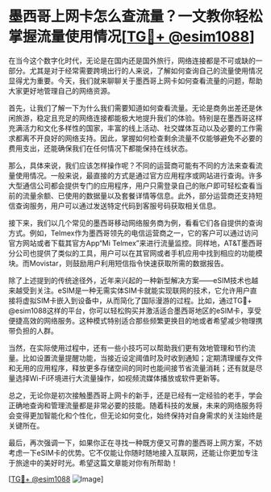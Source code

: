 # 墨西哥上网卡怎么查流量？一文教你轻松掌握流量使用情况[[TG💪+ @esim1088](https://t.me/s/esim1088)]

在当今这个数字化时代，无论是在国内还是国外旅行，网络连接都是不可或缺的一部分。尤其是对于经常需要跨境出行的人来说，了解如何查询自己的流量使用情况显得尤为重要。今天，我们就来聊聊关于墨西哥上网卡如何查看流量的问题，帮助大家更好地管理自己的网络资源。

首先，让我们了解一下为什么我们需要知道如何查看流量。无论是商务出差还是休闲旅游，稳定且充足的网络连接都能极大地提升我们的体验。特别是在墨西哥这样充满活力和文化多样性的国家，丰富的线上活动、社交媒体互动以及必要的工作需求都离不开良好的网络支持。因此，掌握如何检查剩余流量不仅能够避免不必要的费用支出，还能确保我们在任何情况下都能保持在线状态。

那么，具体来说，我们应该怎样操作呢？不同的运营商可能有不同的方法来查看流量使用情况。一般来说，最直接的方式是通过官方应用程序或网站进行查询。许多大型通信公司都会提供专门的应用程序，用户只需登录自己的账户即可轻松查看当前的流量余额、已使用的数据量以及套餐详情等信息。此外，部分运营商还支持短信查询服务，用户可以通过发送特定代码到客服号码获取相关信息。

接下来，我们以几个常见的墨西哥移动网络服务商为例，看看它们各自提供的查询方式。例如，Telmex作为墨西哥领先的电信运营商之一，它的客户可以通过访问官方网站或者下载其官方App“Mi Telmex”来进行流量监控。同样地，AT&T墨西哥分公司也提供了类似的工具，用户可以在其官网或者手机应用中找到相应的功能模块。而Movistar，则鼓励用户利用短信指令快速获取所需的数据报告。

除了上述提到的传统途径外，近年来兴起的一种新型解决方案——eSIM技术也越来越受到关注。eSIM是一种无需实体SIM卡就能实现联网的技术，它允许用户直接将虚拟SIM卡嵌入到设备中，从而简化了国际漫游的过程。比如，通过TG💪+ @esim1088这样的平台，你可以轻松购买并激活适合墨西哥地区的eSIM卡，享受便捷高效的网络服务。这种模式特别适合那些频繁更换目的地或者希望减少物理携带负担的人群。

当然，在实际使用过程中，还有一些小技巧可以帮助我们更有效地管理和节约流量。比如设置流量提醒功能，当接近设定阈值时及时收到通知；定期清理缓存文件和无用的应用程序，释放更多存储空间的同时也能间接节省流量消耗；还有就是尽量选择Wi-Fi环境进行大流量操作，如视频流媒体播放或软件更新等。

总之，无论你是初次接触墨西哥上网卡的新手，还是已经有一定经验的老手，学会正确地查询和管理流量都是非常必要的技能。随着科技的发展，未来的网络服务将会变得更加智能化和个性化，但无论如何变化，始终保持对自身需求的关注始终是关键所在。

最后，再次强调一下，如果你正在寻找一种既方便又可靠的墨西哥上网方案，不妨考虑一下eSIM卡的优势。它不仅能让你随时随地接入互联网，还能让你更加专注于旅途中的美好时光。希望这篇文章能对你有所帮助！

[[TG💪+ @esim1088](https://t.me/s/esim1088) ![Image](https://i.postimg.cc/4NQfJmqS/Snipaste-2025-05-13-00-14-12.png)]